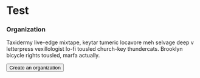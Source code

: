 # Test

<div class="col-5">
  <div class="Box box-shadow">
    <div class="Box-row">
      <h3 class="mb-0">Organization</h3>
    </div>
    <div class="Box-row">
      <p class="mb-0 alt-text-small text-gray">
        Taxidermy live-edge mixtape, keytar tumeric locavore meh selvage deep v letterpress vexillologist lo-fi tousled church-key thundercats. Brooklyn bicycle rights tousled, marfa actually.
      </p>
    </div>
    <div class="Box-row">
      <button type="button" name="Create an organization" class="btn btn-primary btn-block">Create an organization</button>
    </div>
  </div>
</div>